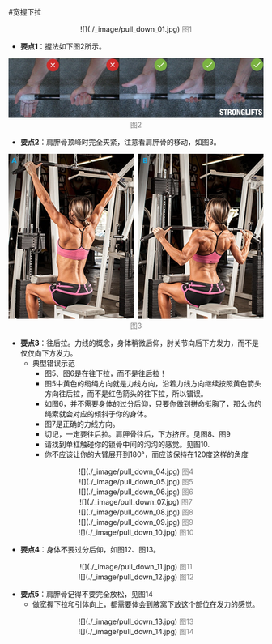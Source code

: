 #宽握下拉

<center>
![](./_image/pull_down_01.jpg)
<font color=grey>图1</font></center>

- **要点1**：握法如下图2所示。

<center>

![](./_image/pull_down_02.jpg)
<font color=grey>图2</font></center>

- **要点2**：肩胛骨顶峰时完全夹紧，注意看肩胛骨的移动，如图3。


<center>

![](./_image/pull_down_03.jpg)
<font color=grey>图3</font></center>

- **要点3**：往后拉。力线的概念，身体稍微后仰，肘关节向后下方发力，而不是仅仅向下方发力。
    - 典型错误示范
        - 图5、图6是在往下拉，而不是往后拉！
        - 图5中黄色的缆绳方向就是力线方向，沿着力线方向继续按照黄色箭头方向往后拉，而不是红色箭头的往下拉，所以错误。
        - 如图6，并不需要身体的过分后仰，只要你做到拼命挺胸了，那么你的绳索就会对应的倾斜于你的身体。
        - 图7是正确的力线方向。
        - 切记，一定要往后拉。肩胛骨往后，下方挤压。见图8、图9
        - 请找到单杠触碰你的锁骨中间的沟沟的感觉。见图10.
        - 你不应该让你的大臂展开到180°，而应该保持在120度这样的角度
<center>
![](./_image/pull_down_04.jpg)
<font color=grey>图4</font></center>

<center>
![](./_image/pull_down_05.jpg)
<font color=grey>图5</font></center>

<center>
![](./_image/pull_down_06.jpg)
<font color=grey>图6</font></center>

<center>
![](./_image/pull_down_07.jpg)
<font color=grey>图7</font></center>

<center>
![](./_image/pull_down_08.jpg)
<font color=grey>图8</font></center>

<center>
![](./_image/pull_down_09.jpg)
<font color=grey>图9</font></center>

<center>
![](./_image/pull_down_10.jpg)
<font color=grey>图10</font></center>

- **要点4**：身体不要过分后仰，如图12、图13。
<center>
![](./_image/pull_down_11.jpg)
<font color=grey>图11</font></center>

<center>
![](./_image/pull_down_12.jpg)
<font color=grey>图12</font></center>

- **要点5**：肩胛骨记得不要完全放松，见图14
    - 做宽握下拉和引体向上，都需要体会到腋窝下放这个部位在发力的感觉。

<center>
![](./_image/pull_down_13.jpg)
<font color=grey>图13</font></center>

<center>
![](./_image/pull_down_14.jpg)
<font color=grey>图14</font></center>